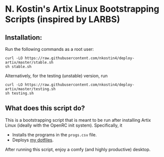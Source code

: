 # N. Kostin's Artix Linux Bootstrapping Scripts (inspired by LARBS)

## Installation:

Run the following commands as a root user:

```
curl -LO https://raw.githubusercontent.com/nkostin4/deploy-artix/master/stable.sh
sh stable.sh
```

Alternatively, for the testing (unstable) version, run

```
curl -LO https://raw.githubusercontent.com/nkostin4/deploy-artix/master/testing.sh
sh testing.sh
```

## What does this script do?

This is a bootstrapping script that is meant to be run after installing Artix Linux (ideally with the OpenRC init system). Specifically, it

- Installs the programs in the `progs.csv` file.
- Deploys [my dotfiles](https://github.com/nkostin4/circles).

After running this script, enjoy a comfy (and highly productive) desktop.
